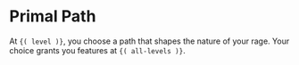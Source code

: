 # Primal Path
At `{( level )}`, you choose a path that shapes the nature of your rage.
Your choice grants you features at `{( all-levels )}`.

